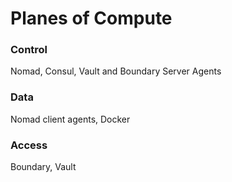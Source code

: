 # Planes of Compute

### Control
Nomad, Consul, Vault and Boundary Server Agents

### Data
Nomad client agents, Docker

### Access
Boundary, Vault